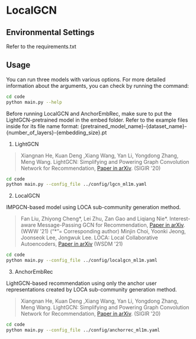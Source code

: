 # LocalGCN

## Environmental Settings
Refer to the requirements.txt

## Usage
You can run three models with various options.
For more detailed information about the arguments, you can check by running the command:

```bash
cd code
python main.py --help
```

Before running LocalGCN and AnchorEmbRec, make sure to put the LightGCN-pretrained model in the embed folder.
Refer to the example files inside for its file name format:
{pretrained_model_name}-{dataset_name}-{number_of_layers}-{embedding_size}.pt

1. LightGCN

>Xiangnan He, Kuan Deng ,Xiang Wang, Yan Li, Yongdong Zhang, Meng Wang. LightGCN: Simplifying and Powering Graph Convolution Network for Recommendation, [Paper in arXiv](https://arxiv.org/abs/2002.02126). (SIGIR '20)

```bash
cd code
python main.py --config_file ../config/lgcn_ml1m.yaml
```

2. LocalGCN

IMPGCN-based model using LOCA sub-community generation method. 
> Fan Liu, Zhiyong Cheng*, Lei Zhu, Zan Gao and Liqiang Nie*. Interest-aware Message-Passing GCN for Recommendation, [Paper in arXiv](https://arxiv.org/abs/2102.10044). (WWW '21) (“*”= Corresponding author)
> Minjin Choi, Yoonki Jeong, Joonseok Lee, Jongwuk Lee. LOCA: Local Collaborative Autoencoders,  [Paper in arXiv](https://arxiv.org/abs/2103.16103) (WSDM '21)

```bash
cd code
python main.py --config_file ../config/localgcn_ml1m.yaml
```

3. AnchorEmbRec

LightGCN-based recommendation using only the anchor user representations created by LOCA sub-community generation method.
>Xiangnan He, Kuan Deng ,Xiang Wang, Yan Li, Yongdong Zhang, Meng Wang. LightGCN: Simplifying and Powering Graph Convolution Network for Recommendation, [Paper in arXiv](https://arxiv.org/abs/2002.02126). (SIGIR '20)

```bash
cd code
python main.py --config_file ../config/anchorrec_ml1m.yaml
```